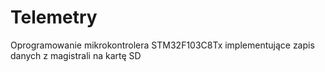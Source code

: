 # Telemetry
Oprogramowanie mikrokontrolera STM32F103C8Tx implementujące zapis danych z magistrali na kartę SD
